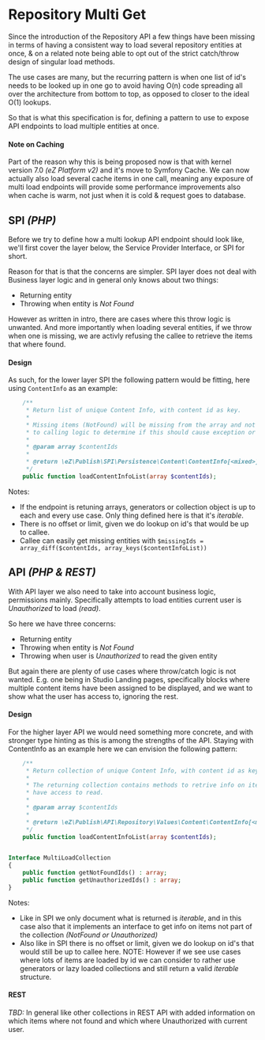 # Repository Multi Get

Since the introduction of the Repository API a few things have been missing in terms of having a consistent way to load
several repository entities at once, & on a related note being able to opt out of the strict catch/throw design of
singular load methods.

The use cases are many, but the recurring pattern is when one list of id's needs to be looked up in one go to avoid
having O(n) code spreading all over the architecture from bottom to top, as opposed to closer to the ideal O(1) lookups.

So that is what this specification is for, defining a pattern to use to expose API endpoints to load multiple entities
at once.

#### Note on Caching
Part of the reason why this is being proposed now is that with kernel version 7.0 _(eZ Platform v2)_ and it's move to
Symfony Cache. We can now actually also load several cache items in one call, meaning any exposure of multi load
endpoints will provide some performance improvements also when cache is warm, not just when it is cold & request goes to
database.


## SPI _(PHP)_
Before we try to define how a multi lookup API endpoint should look like, we'll first cover the layer below, the Service
Provider Interface, or SPI for short.

Reason for that is that the concerns are simpler. SPI layer does not deal with Business layer logic and in general only
knows about two things:
- Returning entity
- Throwing when entity is _Not Found_

However as written in intro, there are cases where this throw logic is unwanted. And more importantly when loading several
entities, if we throw when one is missing, we are activly refusing the callee to retrieve the items that where found.

#### Design

As such, for the lower layer SPI the following pattern would be fitting, here using `ContentInfo` as an example:
```php
    /**
     * Return list of unique Content Info, with content id as key.
     *
     * Missing items (NotFound) will be missing from the array and not cause an exception, it's up
     * to calling logic to determine if this should cause exception or not.
     *
     * @param array $contentIds
     *
     * @return \eZ\Publish\SPI\Persistence\Content\ContentInfo[<mixed>] An iterable set of ContentInfo where id is key.
     */
    public function loadContentInfoList(array $contentIds);
```

Notes:
- If the endpoint is retuning arrays, generators or collection object is up to each and every use case. Only thing
  defined here is that it's _iterable_.
- There is no offset or limit, given we do lookup on id's that would be up to callee.
- Callee can easily get missing entities with `$missingIds = array_diff($contentIds, array_keys($contentInfoList))`


## API _(PHP & REST)_

With API layer we also need to take into account business logic, permissions mainly. Specifically attempts to load
entities current user is _Unauthorized_ to load _(read)_.

So here we have three concerns:
- Returning entity
- Throwing when entity is _Not Found_
- Throwing when user is _Unauthorized_ to read the given entity

But again there are plenty of use cases where throw/catch logic is not wanted. E.g. one being in Studio Landing pages,
specifically blocks where multiple content items have been assigned to be displayed, and we want to show what the user
has access to, ignoring the rest.

#### Design

For the higher layer API we would need something more concrete, and with stronger type hinting as this is among the
strengths of the API. Staying with ContentInfo as an example here we can envision the following pattern:
```php
    /**
     * Return collection of unique Content Info, with content id as key.
     *
     * The returning collection contains methods to retrive info on items not found, as well as items the user does not
     * have access to read.
     *
     * @param array $contentIds
     *
     * @return \eZ\Publish\API\Repository\Values\Content\ContentInfo[<mixed>]|\eZ\Publish\API\Repository\Values\MultiLoadCollection
     */
    public function loadContentInfoList(array $contentIds);


Interface MultiLoadCollection
{
    public function getNotFoundIds() : array;
    public function getUnauthorizedIds() : array;
}
```

Notes:
- Like in SPI we only document what is returned is _iterable_, and in this case also that it implements an interface to
  get info on items not part of the collection _(NotFound or Unauthorized)_
- Also like in SPI there is no offset or limit, given we do lookup on id's that would still be up to callee here.
  NOTE: However if we see use cases where lots of items are loaded by id we can consider to rather use generators or lazy
  loaded collections and still return a valid _iterable_ structure.

#### REST

_TBD:_ In general like other collections in REST API with added information on which items where not found and which where
Unauthorized with current user.